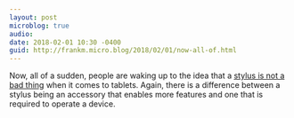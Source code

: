```yaml
---
layout: post
microblog: true
audio: 
date: 2018-02-01 10:30 -0400
guid: http://frankm.micro.blog/2018/02/01/now-all-of.html
---
```

Now, all of a sudden, people are waking up to the idea that a [stylus is not a bad thing](https://www.slashgear.com/universal-stylus-initiative-its-about-time-for-a-pen-comeback-01517697/) when it comes to tablets. Again, there is a difference between a stylus being an accessory that enables more features and one that is required to operate a device. 
